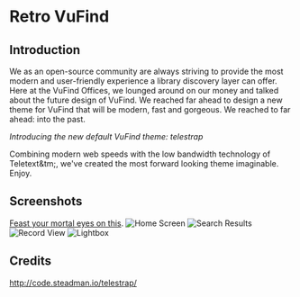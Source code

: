 Retro VuFind
============

Introduction
------------
We as an open-source community are always striving to provide the most modern and user-friendly experience a library discovery layer can offer. Here at the VuFind Offices, we lounged around on our money and talked about the future design of VuFind. We reached far ahead to design a new theme for VuFind that will be modern, fast and gorgeous. We reached to far ahead: into the past.

*Introducing the new default VuFind theme: telestrap*

Combining modern web speeds with the low bandwidth technology of Teletext&tm;, we've created the most forward looking theme imaginable. Enjoy.

Screenshots
-----------
[Feast your mortal eyes on this](http://imgur.com/a/iJ7sv).
![Home Screen](http://i.imgur.com/M9l5TeH.png)
![Search Results](http://i.imgur.com/P5w4vMA.png)
![Record View](http://i.imgur.com/1aBJna0.png)
![Lightbox](http://i.imgur.com/ZVfvu3M.png)

Credits
-------
http://code.steadman.io/telestrap/
